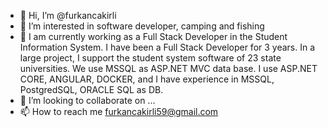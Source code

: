 - 👋 Hi, I’m @furkancakirli
- 👀 I’m interested in software developer, camping and fishing
- 🌱 I am currently working as a Full Stack Developer in the Student Information System. I have been a Full Stack Developer for 3 years. In a large project, I support the student system software of 23 state universities. We use MSSQL as ASP.NET MVC data base. I use ASP.NET CORE, ANGULAR, DOCKER, and I have experience in MSSQL, PostgredSQL, ORACLE SQL as DB.
- 💞️ I’m looking to collaborate on ...
- 📫 How to reach me furkancakirli59@gmail.com

<!---
furkancakirli/furkancakirli is a ✨ special ✨ repository because its `README.md` (this file) appears on your GitHub profile.
You can click the Preview link to take a look at your changes.
--->
